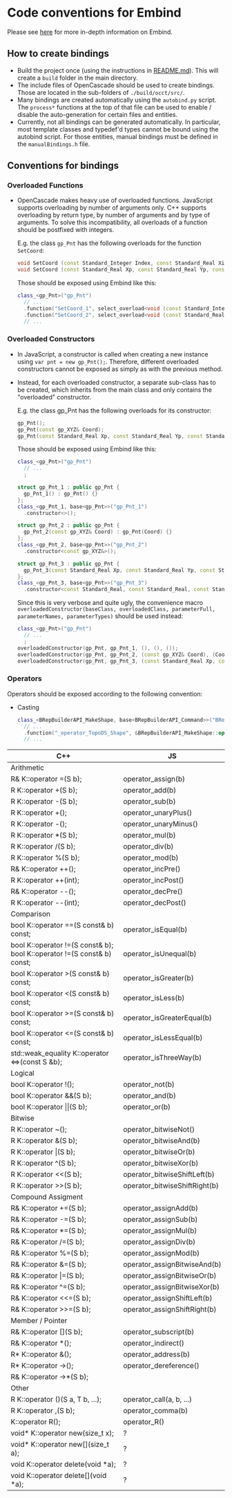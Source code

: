 # Code conventions for Embind

Please see [here](https://emscripten.org/docs/porting/connecting_cpp_and_javascript/embind.html) for more in-depth information on Embind.

## How to create bindings

* Build the project once (using the instructions in [README.md](https://github.com/donalffons/opencascade.js/blob/master/README.md)). This will create a `build` folder in the main directory.
* The include files of OpenCascade should be used to create bindings. Those are located in the sub-folders of `./build/occt/src/`.
* Many bindings are created automatically using the `autobind.py` script. The `process*` functions at the top of that file can be used to enable / disable the auto-generation for certain files and entities.
* Currently, not all bindings can be generated automatically. In particular, most template classes and typedef'd types cannot be bound using the autobind script. For those entities, manual bindings must be defined in the `manualBindings.h` file.

## Conventions for bindings

### Overloaded Functions

* OpenCascade makes heavy use of overloaded functions. JavaScript supports overloading by number of arguments only. C++ supports overloading by return type, by number of arguments and by type of arguments. To solve this incompatibility, all overloads of a function should be postfixed with integers.

  E.g. the class `gp_Pnt` has the following overloads for the function `SetCoord`:
  ```cpp
  void SetCoord (const Standard_Integer Index, const Standard_Real Xi);
  void SetCoord (const Standard_Real Xp, const Standard_Real Yp, const Standard_Real Zp);
  ```
  Those should be exposed using Embind like this:
  ```cpp
  class_<gp_Pnt>("gp_Pnt")
    // ...
    .function("SetCoord_1", select_overload<void (const Standard_Integer, const Standard_Real)>(&gp_Pnt::SetCoord))
    .function("SetCoord_2", select_overload<void (const Standard_Real, const Standard_Real, const Standard_Real)>(&gp_Pnt::SetCoord))
    // ...
  ```

### Overloaded Constructors
* In JavaScript, a constructor is called when creating a new instance using `var pnt = new gp_Pnt();`. Therefore, different overloaded constructors cannot be exposed as simply as with the previous method.
* Instead, for each overloaded constructor, a separate sub-class has to be created, which inherits from the main class and only contains the "overloaded" constructor.

  E.g. the class gp_Pnt has the following overloads for its constructor:
  ```cpp
  gp_Pnt();
  gp_Pnt(const gp_XYZ& Coord);
  gp_Pnt(const Standard_Real Xp, const Standard_Real Yp, const Standard_Real Zp);
  ```
  Those should be exposed using Embind like this:
  ```cpp
  class_<gp_Pnt>("gp_Pnt")
    // ...
    ;

  struct gp_Pnt_1 : public gp_Pnt {
    gp_Pnt_1() : gp_Pnt() {}
  };
  class_<gp_Pnt_1, base<gp_Pnt>>("gp_Pnt_1")
    .constructor<>();

  struct gp_Pnt_2 : public gp_Pnt {
    gp_Pnt_2(const gp_XYZ& Coord) : gp_Pnt(Coord) {}
  };
  class_<gp_Pnt_2, base<gp_Pnt>>("gp_Pnt_2")
    .constructor<const gp_XYZ&>();

  struct gp_Pnt_3 : public gp_Pnt {
    gp_Pnt_3(const Standard_Real Xp, const Standard_Real Yp, const Standard_Real Zp) : gp_Pnt(Xp, Yp, Zp) {}
  };
  class_<gp_Pnt_3, base<gp_Pnt>>("gp_Pnt_3")
    .constructor<const Standard_Real, const Standard_Real, const Standard_Real>();
  ```
  Since this is very verbose and quite ugly, the convenience macro `overloadedConstructor(baseClass, overloadedClass, parameterFull, parameterNames, parameterTypes)` should be used instead:
  ```cpp
  class_<gp_Pnt>("gp_Pnt")
    // ...
    ;
  overloadedConstructor(gp_Pnt, gp_Pnt_1, (), (), ());
  overloadedConstructor(gp_Pnt, gp_Pnt_2, (const gp_XYZ& Coord), (Coord), (const gp_XYZ&));
  overloadedConstructor(gp_Pnt, gp_Pnt_3, (const Standard_Real Xp, const Standard_Real Yp, const Standard_Real Zp), (Xp, Yp, Zp), (const Standard_Real, const Standard_Real, const Standard_Real));
  ```
  
### Operators

Operators should be exposed according to the following convention:
* Casting
  ```cpp
  class_<BRepBuilderAPI_MakeShape, base<BRepBuilderAPI_Command>>("BRepBuilderAPI_MakeShape")
    // ...
    .function("_operator_TopoDS_Shape", &BRepBuilderAPI_MakeShape::operator TopoDS_Shape)
    // ...
  ```

| C++                                                                     | JS                            |
|-------------------------------------------------------------------------|-------------------------------|
| Arithmetic                                                              |                               |
| R& K::operator =(S b);                                                  | operator_assign(b)            |
| R K::operator +(S b);                                                   | operator_add(b)               |
| R K::operator -(S b);                                                   | operator_sub(b)               |
| R K::operator +();                                                      | operator_unaryPlus()          |
| R K::operator -();                                                      | operator_unaryMinus()         |
| R K::operator *(S b);                                                   | operator_mul(b)               |
| R K::operator /(S b);                                                   | operator_div(b)               |
| R K::operator %(S b);                                                   | operator_mod(b)               |
| R& K::operator ++();                                                    | operator_incPre()             |
| R K::operator ++(int);                                                  | operator_incPost()            |
| R& K::operator --();                                                    | operator_decPre()             |
| R K::operator --(int);                                                  | operator_decPost()            |
| Comparison                                                              |                               |
| bool K::operator ==(S const& b) const;                                  | operator_isEqual(b)           |
| bool K::operator !=(S const& b); bool K::operator !=(S const& b) const; | operator_isUnequal(b)         |
| bool K::operator >(S const& b) const;                                   | operator_isGreater(b)         |
| bool K::operator <(S const& b) const;                                   | operator_isLess(b)            |
| bool K::operator >=(S const& b) const;                                  | operator_isGreaterEqual(b)    |
| bool K::operator <=(S const& b) const;                                  | operator_isLessEqual(b)       |
| std::weak_equality K::operator <=>(const S &b);                         | operator_isThreeWay(b)        |
| Logical                                                                 |                               |
| bool K::operator !();                                                   | operator_not(b)               |
| bool K::operator &&(S b);                                               | operator_and(b)               |
| bool K::operator \|\|(S b);                                             | operator_or(b)                |
| Bitwise                                                                 |                               |
| R K::operator ~();                                                      | operator_bitwiseNot()         |
| R K::operator &(S b);                                                   | operator_bitwiseAnd(b)        |
| R K::operator \|(S b);                                                  | operator_bitwiseOr(b)         |
| R K::operator ^(S b);                                                   | operator_bitwiseXor(b)        |
| R K::operator <<(S b);                                                  | operator_bitwiseShiftLeft(b)  |
| R K::operator >>(S b);                                                  | operator_bitwiseShiftRight(b) |
| Compound Assigment                                                      |                               |
| R& K::operator +=(S b);                                                 | operator_assignAdd(b)         |
| R& K::operator -=(S b);                                                 | operator_assignSub(b)         |
| R& K::operator *=(S b);                                                 | operator_assignMul(b)         |
| R& K::operator /=(S b);                                                 | operator_assignDiv(b)         |
| R& K::operator %=(S b);                                                 | operator_assignMod(b)         |
| R& K::operator &=(S b);                                                 | operator_assignBitwiseAnd(b)  |
| R& K::operator \|=(S b);                                                | operator_assignBitwiseOr(b)   |
| R& K::operator ^=(S b);                                                 | operator_assignBitwiseXor(b)  |
| R& K::operator <<=(S b);                                                | operator_assignShiftLeft(b)   |
| R& K::operator >>=(S b);                                                | operator_assignShiftRight(b)  |
| Member / Pointer                                                        |                               |
| R& K::operator [](S b);                                                 | operator_subscript(b)         |
| R& K::operator *();                                                     | operator_indirect()           |
| R* K::operator &();                                                     | operator_address(b)           |
| R* K::operator ->();                                                    | operator_dereference()        |
| R& K::operator ->*(S b);                                                |                               |
| Other                                                                   |                               |
| R K::operator ()(S a, T b, ...);                                        | operator_call(a, b, ...)      |
| R K::operator ,(S b);                                                   | operator_comma(b)             |
| K::operator R();                                                        | operator_R()                  |
| void* K::operator new(size_t x);                                        | ?                             |
| void* K::operator new[](size_t a);                                      | ?                             |
| void K::operator delete(void *a);                                       | ?                             |
| void K::operator delete[](void *a);                                     | ?                             |
